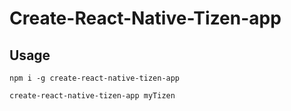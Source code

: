 # Create-React-Native-Tizen-app

## Usage

````
npm i -g create-react-native-tizen-app

create-react-native-tizen-app myTizen

````